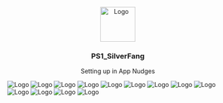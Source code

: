 <div id="top"></div>
<!--
*** Thanks for checking out the Best-README-Template. If you have a suggestion
*** that would make this better, please fork the repo and create a pull request
*** or simply open an issue with the tag "enhancement".
*** Don't forget to give the project a star!
*** Thanks again! Now go create something AMAZING! :D
-->

<!-- PROJECT SHIELDS -->
<!--
*** I'm using markdown "reference style" links for readability.
*** Reference links are enclosed in brackets [ ] instead of parentheses ( ).
*** See the bottom of this document for the declaration of the reference variables
*** for contributors-url, forks-url, etc. This is an optional, concise syntax you may use.
*** https://www.markdownguide.org/basic-syntax/#reference-style-links
-->
<!-- PROJECT LOGO -->
<br />
<div align="center">
  <a href="https://github.com/sanand34/Hackrx-project-complete">
    <img src="images/silverfang.jpeg" alt="Logo" width="80" height="80">
  </a>

  <h3 align="center">PS1_SilverFang</h3>

  <p align="center">
   Setting up in App Nudges
    <br />

  </p>
</div>

<img src="images/0002.jpg" alt="Logo">
<img src="images/0003.jpg" alt="Logo">
<img src="images/0004.jpg" alt="Logo">
<img src="images/0005.jpg" alt="Logo">
<img src="images/0006.jpg" alt="Logo">
<img src="images/0007.jpg" alt="Logo">
<img src="images/0008.jpg" alt="Logo">
<img src="images/0009.jpg" alt="Logo">
<img src="images/0010.jpg" alt="Logo">
<img src="images/0011.jpg" alt="Logo">
<img src="images/0012.jpg" alt="Logo">
<img src="images/0013.jpg" alt="Logo">
<img src="images/0014.jpg" alt="Logo">
